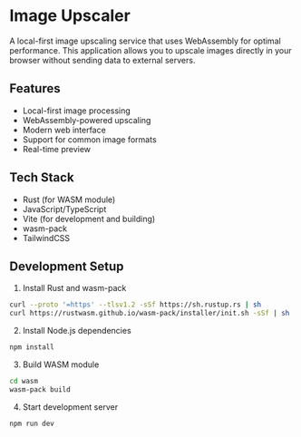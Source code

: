 # Image Upscaler

A local-first image upscaling service that uses WebAssembly for optimal performance. This application allows you to upscale images directly in your browser without sending data to external servers.

## Features
- Local-first image processing
- WebAssembly-powered upscaling
- Modern web interface
- Support for common image formats
- Real-time preview

## Tech Stack
- Rust (for WASM module)
- JavaScript/TypeScript
- Vite (for development and building)
- wasm-pack
- TailwindCSS

## Development Setup
1. Install Rust and wasm-pack
```bash
curl --proto '=https' --tlsv1.2 -sSf https://sh.rustup.rs | sh
curl https://rustwasm.github.io/wasm-pack/installer/init.sh -sSf | sh
```

2. Install Node.js dependencies
```bash
npm install
```

3. Build WASM module
```bash
cd wasm
wasm-pack build
```

4. Start development server
```bash
npm run dev
```

